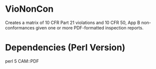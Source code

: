 VioNonCon
=========

Creates a matrix of 10 CFR Part 21 violations and 10 CFR 50, App B non-conformances given one or more PDF-formatted inspection reports.

Dependencies (Perl Version)
===========================

perl 5
CAM::PDF

